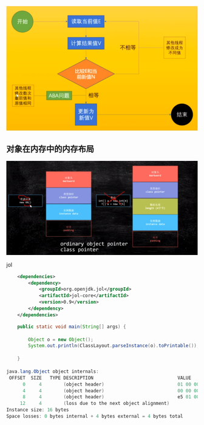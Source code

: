 ![image-20201204001948737](img/CAS/image-20201204001948737.png)

## 对象在内存中的内存布局

![image-20201204003000544](img/CAS/image-20201204003000544.png)

jol

```xml
    <dependencies>
        <dependency>
            <groupId>org.openjdk.jol</groupId>
            <artifactId>jol-core</artifactId>
            <version>0.9</version>
        </dependency>
    </dependencies>
```

```java
    public static void main(String[] args) {

        Object o = new Object();
        System.out.println(ClassLayout.parseInstance(o).toPrintable());

    }

java.lang.Object object internals:
 OFFSET  SIZE   TYPE DESCRIPTION                               VALUE
      0     4        (object header)                           01 00 00 00 (00000001 00000000 00000000 00000000) (1)
      4     4        (object header)                           00 00 00 00 (00000000 00000000 00000000 00000000) (0)
      8     4        (object header)                           e5 01 00 f8 (11100101 00000001 00000000 11111000) (-134217243)
     12     4        (loss due to the next object alignment)
Instance size: 16 bytes
Space losses: 0 bytes internal + 4 bytes external = 4 bytes total
```

